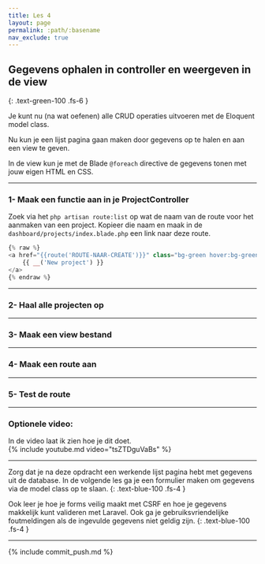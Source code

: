 ```yaml
---
title: Les 4 
layout: page 
permalink: :path/:basename 
nav_exclude: true
---
```


## Gegevens ophalen in controller en weergeven in de view
{: .text-green-100 .fs-6 }

Je kunt nu (na wat oefenen) alle CRUD operaties uitvoeren met de Eloquent model class.

Nu kun je een lijst pagina gaan maken door gegevens op te halen en aan een view te geven.

In de view kun je met de Blade `@foreach` directive de gegevens tonen met jouw eigen HTML en CSS.

---
### 1- Maak een functie aan in je ProjectController
Zoek via het `php artisan route:list` op wat de naam van de route voor het aanmaken van een project.
Kopieer die naam en maak in de `dashboard/projects/index.blade.php` een link naar deze route.
```php
{% raw %}
<a href="{{route('ROUTE-NAAR-CREATE')}}" class="bg-green hover:bg-green text-white font-bold py-2 px-4 rounded float-right">
    {{ __('New project') }}
</a>
{% endraw %}
```

---
### 2- Haal alle projecten op

---
### 3- Maak een view bestand 

---
### 4- Maak een route aan

---
### 5- Test de route


---

### Optionele video:
In de video laat ik zien hoe je dit doet.  
{% include youtube.md video="tsZTDguVaBs" %}

---

Zorg dat je na deze opdracht een werkende lijst pagina hebt met gegevens uit de database. In de volgende les ga je een formulier maken om gegevens via de model class op te slaan.
{: .text-blue-100 .fs-4 }

Ook leer je hoe je forms veilig maakt met CSRF en hoe je gegevens makkelijk kunt valideren met Laravel. Ook ga je gebruiksvriendelijke foutmeldingen als de ingevulde gegevens niet geldig zijn.
{: .text-blue-100 .fs-4 }

---

{% include commit_push.md %}


